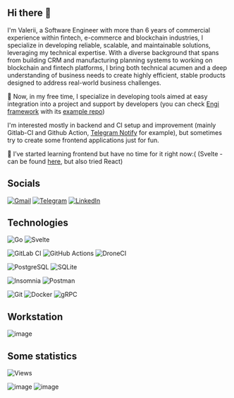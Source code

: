 ## Hi there 👋

I'm Valerii, a Software Engineer with more than 6 years of commercial experience within fintech, e-commerce and blockchain industries, I specialize in developing reliable, scalable, and maintainable solutions, leveraging my technical expertise. With a diverse background that spans from building CRM and manufacturing planning systems to working on blockchain and fintech platforms, I bring both technical acumen and a deep understanding of business needs to create highly efficient, stable products designed to address real-world business challenges.

🔭 Now, in my free time, I specialize in developing tools aimed at easy integration into a project and support by developers (you can check [Engi framework](https://github.com/kliuchnikovv/engi) with its [example repo](https://github.com/kliuchnikovv/engi-example))

I'm interested mostly in backend and CI setup and improvement (mainly Gitlab-CI and Github Action, [Telegram Notify](https://github.com/kliuchnikovv/telegram-notify) for example), but sometimes try to create some frontend applications just for fun.

🌱 I’ve started learning frontend but have no time for it right now:( (Svelte - can be found [here](https://github.com/kliuchnikovv/edicode), but also tried React)


## Socials

[![Gmail](https://img.shields.io/badge/Gmail-D14836?style=for-the-badge&logo=gmail&logoColor=white)](mailto:kliuchnikovvalerii@gmail.com)
[![Telegram](https://img.shields.io/badge/Telegram-2CA5E0?style=for-the-badge&logo=telegram&logoColor=white)](https://t.me/kliuchnikovv)
[![LinkedIn](https://img.shields.io/badge/LinkedIn-0077B5?style=for-the-badge&logo=linkedin&logoColor=white)](https://www.linkedin.com/in/KlyuchnikovV/?locale=en_US)

## Technologies

![Go](https://img.shields.io/badge/Go-00ADD8?style=for-the-badge&logo=go&logoColor=white)
![Svelte](https://img.shields.io/badge/Svelte-4A4A55?style=for-the-badge&logo=svelte&logoColor=FF3E00)

![GitLab CI](https://img.shields.io/badge/gitlab%20ci-%23181717.svg?style=for-the-badge&logo=gitlab&logoColor=white)
![GitHub Actions](https://img.shields.io/badge/GitHub_Actions-2088FF?style=for-the-badge&logo=github-actions&logoColor=white)
![DroneCI](https://img.shields.io/badge/Drone_CI-212121?style=for-the-badge&logo=drone&logoColor=white)

![PostgreSQL](https://img.shields.io/badge/PostgreSQL-316192?style=for-the-badge&logo=postgresql&logoColor=white)
![SQLite](https://img.shields.io/badge/sqlite-%2307405e.svg?style=for-the-badge&logo=sqlite&logoColor=white)

![Insomnia](https://img.shields.io/badge/Insomnia-5849be?style=for-the-badge&logo=Insomnia&logoColor=white)
![Postman](https://img.shields.io/badge/Postman-FF6C37?style=for-the-badge&logo=Postman&logoColor=white)

![Git](https://img.shields.io/badge/GIT-E44C30?style=for-the-badge&logo=git&logoColor=white)
![Docker](https://img.shields.io/badge/docker-%230db7ed.svg?style=for-the-badge&logo=docker&logoColor=white)
![gRPC](https://img.shields.io/badge/grpc-%230db7ed.svg?style=for-the-badge&logo=grpc&logoColor=white)

## Workstation

![image](https://img.shields.io/badge/Apple-MacBook_Pro_14"-999999?style=for-the-badge&logo=apple&logoColor=white)

## Some statistics

![Views](https://komarev.com/ghpvc/?username=kliuchnikovv&style=for-the-badge)

![image](https://github-readme-stats.vercel.app/api/top-langs/?username=kliuchnikovv&theme=blue-green)
![image](https://github-readme-stats.vercel.app/api?username=kliuchnikovv&theme=blue-green)
